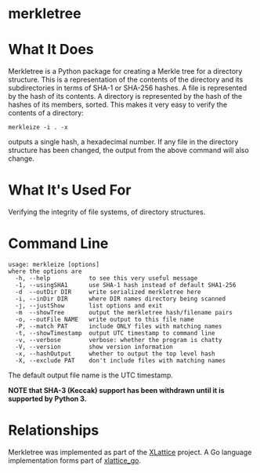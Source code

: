 <h1 class="libTop">merkletree</h1>


# What It Does

Merkletree is a Python package for creating a Merkle tree for a 
directory structure.  This is a representation of the contents 
of the directory and its subdirectories in terms of SHA-1 or SHA-256
hashes.  A file is represented by the hash of its 
contents.  A directory is represented by the hash of the hashes
of its members, sorted.  This makes it very easy to verify the
contents of a directory:

    merkleize -i . -x 

outputs a single hash, a hexadecimal number.  If any file in the
directory structure has been changed, the output from the above 
command will also change.

# What It's Used For

Verifying the integrity of file systems, of directory structures.


# Command Line

	usage: merkleize [options]
	where the options are
	  -h, --help           to see this very useful message
	  -1, --usingSHA1      use SHA-1 hash instead of default SHA1-256
	  -d  --outDir DIR     write serialized merkletree here
	  -i, --inDir DIR      where DIR names directory being scanned
	  -j, --justShow       list options and exit
	  -m  --showTree       output the merkletree hash/filename pairs
	  -o, --outFile NAME   write output to this file name
	  -P, --match PAT      include ONLY files with matching names
	  -t, --showTimestamp  output UTC timestamp to command line
	  -v, --verbose        verbose: whether the program is chatty
	  -V, --version        show version information
	  -x, --hashOutput     whether to output the top level hash
	  -X, --exclude PAT    don't include files with matching names
	
The default output file name is the UTC timestamp.

**NOTE that SHA-3 (Keccak) support has been withdrawn until it is supported by Python 3.**

# Relationships

Merkletree was implemented as part of the [XLattice](http://www.xlattice.org) 
project.  A Go language implementation forms part of 
[xlattice_go](https://gibhub.com/jddixon/xlattice_go).

